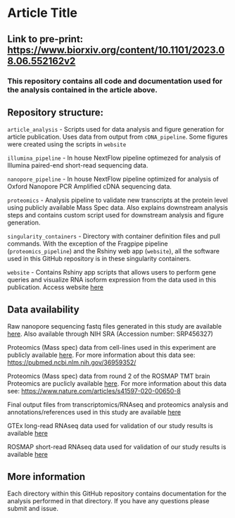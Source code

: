# Article Title

## Link to pre-print: https://www.biorxiv.org/content/10.1101/2023.08.06.552162v2

### This repository contains all code and documentation used for the analysis contained in the article above.

## Repository structure:

`article_analysis` - Scripts used for data analysis and figure generation for article publication. Uses data from output from `cDNA_pipeline`. Some figures were created using the scripts in `website`

`illumina_pipeline` - In house NextFlow pipeline optimezed for analysis of Illumina paired-end short-read sequencing data.

`nanopore_pipeline` - In house NextFlow pipeline optimized for analysis of Oxford Nanopore PCR Amplified cDNA sequencing data.


`proteomics` - Analysis pipeline to validate new transcripts at the protein level using publicly available Mass Spec data. Also explains downstream analysis steps and
contains custom script used for downstream analysis and figure generation.

`singularity_containers` - Directory with container definition files and pull commands. With the exception of the Fragpipe pipeline (`proteomics_pipeline`) and the Rshiny web app (`website`), all the software used in this GitHub repository is in these singularity containers.

`website` - Contains Rshiny app scripts that allows users to perform gene queries and visualize RNA isoform expression from the data used in this publication.
Access website [here](https://ebbertlab.com/brain_rna_isoform_seq.html)

## Data availability

Raw nanopore sequencing fastq files generated in this study are available [here](https://www.synapse.org/#!Synapse:syn52047893/wiki/622953). Also available through NIH SRA (Accession number: SRP456327)

Proteomics (Mass spec) data from cell-lines used in this experiment are publicly available [here](https://proteomecentral.proteomexchange.org/cgi/GetDataset?ID=PXD024364). For more information about this data see: https://pubmed.ncbi.nlm.nih.gov/36959352/

Proteomics (Mass spec) data from round 2 of the ROSMAP TMT brain Proteomics are puclicly available [here](https://www.synapse.org/#!Synapse:syn17015098). For more information about this data see: https://www.nature.com/articles/s41597-020-00650-8

Final output files from transcriptomics/RNAseq and proteomics analysis and annotations/references used in this study are available [here](https://doi.org/10.5281/zenodo.8180677)

GTEx long-read RNAseq data used for validation of our study results is available [here](https://anvil.terra.bio/#workspaces/anvil-datastorage/AnVIL_GTEx_V9_hg38)

ROSMAP short-read RNAseq data used for validation of our study results is available [here](https://www.synapse.org/#!Synapse:syn21589959)


## More information

Each directory within this GitHub repository contains documentation for the analysis performed in that directory.
If you have any questions please submit and issue.
